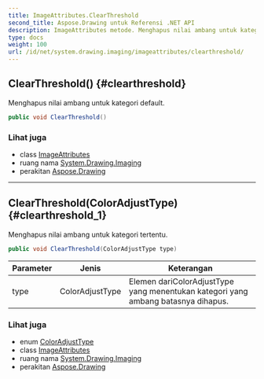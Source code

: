 ```yaml
---
title: ImageAttributes.ClearThreshold
second_title: Aspose.Drawing untuk Referensi .NET API
description: ImageAttributes metode. Menghapus nilai ambang untuk kategori default.
type: docs
weight: 100
url: /id/net/system.drawing.imaging/imageattributes/clearthreshold/
---
```

## ClearThreshold() {#clearthreshold}

Menghapus nilai ambang untuk kategori default.

```csharp
public void ClearThreshold()
```

### Lihat juga

* class [ImageAttributes](../)
* ruang nama [System.Drawing.Imaging](../../imageattributes/)
* perakitan [Aspose.Drawing](../../../)

---

## ClearThreshold(ColorAdjustType) {#clearthreshold_1}

Menghapus nilai ambang untuk kategori tertentu.

```csharp
public void ClearThreshold(ColorAdjustType type)
```

| Parameter | Jenis | Keterangan |
| --- | --- | --- |
| type | ColorAdjustType | Elemen dariColorAdjustType yang menentukan kategori yang ambang batasnya dihapus. |

### Lihat juga

* enum [ColorAdjustType](../../coloradjusttype/)
* class [ImageAttributes](../)
* ruang nama [System.Drawing.Imaging](../../imageattributes/)
* perakitan [Aspose.Drawing](../../../)


